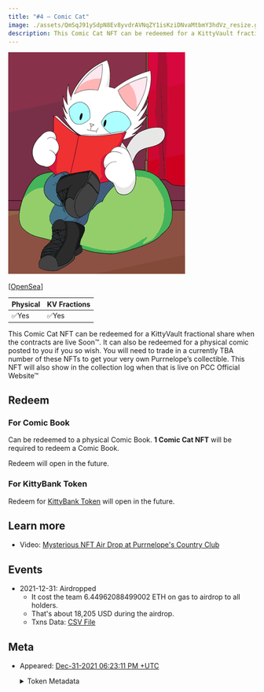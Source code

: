 ```yaml
---
title: "#4 – Comic Cat"
image: ./assets/QmSqJ91ySdpN8Ev8yvdrAVNqZY1isKziDNvaMtbmY3hdVz_resize.gif
description: This Comic Cat NFT can be redeemed for a KittyVault fractional share or redeem a physical comic book.
---
```


<span className="wikiPostHeadImgR">

[![Comic Cat](./assets/QmSqJ91ySdpN8Ev8yvdrAVNqZY1isKziDNvaMtbmY3hdVz_resize.gif)](https://ipfs.io/ipfs/QmSqJ91ySdpN8Ev8yvdrAVNqZY1isKziDNvaMtbmY3hdVz)

</span>

[[OpenSea](https://opensea.io/assets/0xda7d42b6167f1497346d7b2336a6d7a603026db1/3)]

| Physical | KV Fractions |
| -------- | ------------ |
| ✅Yes    | ✅Yes        |

This Comic Cat NFT can be redeemed for a KittyVault fractional share when the contracts are live Soon™. It can also be redeemed for a physical comic posted to you if you so wish. You will need to trade in a currently TBA number of these NFTs to get your very own Purrnelope’s collectible. This NFT will also show in the collection log when that is live on PCC Official Website™

## Redeem

### For Comic Book

Can be redeemed to a physical Comic Book. **1 Comic Cat NFT** will be required to redeem a Comic Book.

Redeem will open in the future.

### For KittyBank Token

Redeem for [KittyBank Token](../../kittyvault/index.md#token) will open in the future.

## Learn more

- Video: [Mysterious NFT Air Drop at Purrnelope's Country Club](/posts/explained/202201-mysterious-nft)

## Events

- 2021-12-31: Airdropped
  - It cost the team 6.44962088499002 ETH on gas to airdrop to all holders.
  - That's about 18,205 USD during the airdrop.
  - Txns Data: [CSV File](./assets/kvpurrks-1-8-txns.csv)

## Meta

- Appeared: [Dec-31-2021 06:23:11 PM +UTC](https://etherscan.io/tx/0x294f451402e0c930868171481a4ffb7f45352422a5b32626b509416a16d49cea)

  <details><summary>Token Metadata</summary>

  ```json title="ipfs://QmYKPHnSJQDczL6A7sB5eYD2JCtcyQ5ujrXJxES84vXtii"
  {
    "name": "#4 – Comic Cat",
    "description": "This Comic Cat NFT can be redeemed for a KittyVault fractional share when the contracts are live Soon™. It can also be redeemed for a physical comic posted to you if you so wish. You will need to trade in a currently TBA number of these NFTs to get your very own Purrnelope’s collectible. This NFT will also show in the collection log when that is live on our website™",
    "image": "ipfs://QmSqJ91ySdpN8Ev8yvdrAVNqZY1isKziDNvaMtbmY3hdVz",
    "attributes": {
      "ID": "4",
      "Type": "Comic",
      "Artist": "1rregularCharlie",
      "Kitty Bank": "Yes",
      "Physical": "Yes",
      "Companion": "No",
      "Year": "1"
    }
  }
  ```

  </details>
